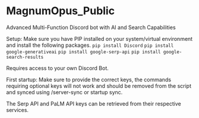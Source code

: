 # MagnumOpus_Public
Advanced Multi-Function Discord bot with AI and Search Capabilities

Setup:
Make sure you have PIP installed on your system/virtual environment and install the following packages. 
`pip install Discord`
`pip install google-generativeai`
`pip install google-serp-api`
`pip install google-search-results`

Requires access to your own Discord Bot. 

First startup: Make sure to provide the correct keys, the commands requiring optional keys will not work and should be removed from the script and synced using /server-sync or startup sync.

The Serp API and PaLM API keys can be retrieved from their respective services.




